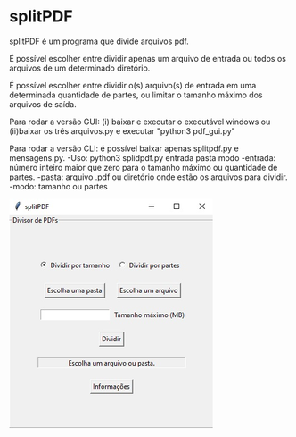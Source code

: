 # splitPDF

splitPDF é um programa que divide arquivos pdf.

É possível escolher entre dividir apenas um arquivo de entrada ou todos os arquivos de um determinado diretório.

É possível escolher entre dividir o(s) arquivo(s) de entrada em uma determinada quantidade de partes, ou limitar o tamanho máximo dos arquivos de saída.

Para rodar a versão GUI: (i) baixar e executar o executável windows ou (ii)baixar os três arquivos.py e executar "python3 pdf_gui.py"

Para rodar a versão CLI: é possível baixar apenas splitpdf.py e mensagens.py.
-Uso: python3 splidpdf.py entrada pasta modo
  -entrada: número inteiro maior que zero para o tamanho máximo ou quantidade de partes.
  -pasta: arquivo .pdf ou diretório onde estão os arquivos para dividir.
  -modo: tamanho ou partes


![gui](/imagens/imgui.jpg)
